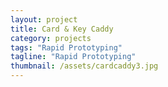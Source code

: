 ```yaml
---
layout: project
title: Card & Key Caddy
category: projects
tags: "Rapid Prototyping"
tagline: "Rapid Prototyping"
thumbnail: /assets/cardcaddy3.jpg
---
```


